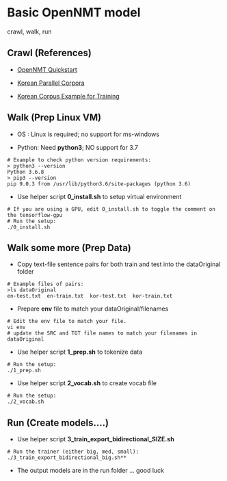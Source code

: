 # **Basic OpenNMT model**
crawl, walk, run

## **Crawl** (References)

* [OpenNMT Quickstart](http://opennmt.net/OpenNMT-tf/quickstart.html)

* [Korean Parallel Corpora](https://github.com/jungyeul/korean-parallel-corpora)

* [Korean Corpus Example for Training](https://github.com/jungyeul/korean-parallel-corpora/blob/master/korean-english-news-v1/korean-english-park.train.tar.gz)


## **Walk** (Prep Linux VM)

* OS    :  Linux is required; no support for ms-windows

* Python:  Need **python3**; NO support for 3.7
```
# Example to check python version requirements:
> python3 --version
Python 3.6.8
> pip3 --version
pip 9.0.3 from /usr/lib/python3.6/site-packages (python 3.6)
```
* Use helper script **0_install.sh** to setup virtual environment
```
# If you are using a GPU, edit 0_install.sh to toggle the comment on the tensorflow-gpu
# Run the setup:
./0_install.sh
```

## **Walk some more** (Prep Data)

* Copy text-file sentence pairs for both train and test into the dataOriginal folder
```
# Example files of pairs:
>ls dataOriginal
en-test.txt  en-train.txt  kor-test.txt  kor-train.txt
```

* Prepare **env** file to match your dataOriginal/filenames
```
# Edit the env file to match your file. 
vi env 
# update the SRC and TGT file names to match your filenames in dataOriginal
```

* Use helper script **1_prep.sh** to tokenize data
```
# Run the setup:
./1_prep.sh
```

* Use helper script **2_vocab.sh** to create vocab file
```
# Run the setup:
./2_vocab.sh
```

## **Run** (Create models....)
* Use helper script **3_train_export_bidirectional_SIZE.sh**
```
# Run the trainer (either big, med, small):
./3_train_export_bidirectional_big.sh**
```

* The output models are in the run folder ... good luck
